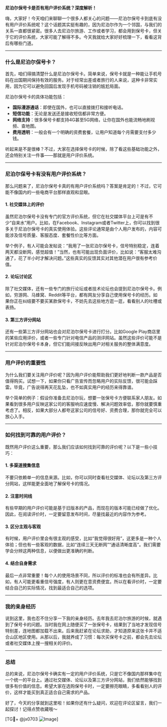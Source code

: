 **尼泊尔保号卡是否有用户评价系统？深度解析！**

嗨，大家好！今天咱们来聊聊一个很多人都关心的问题——尼泊尔保号卡到底有没有用户评价系统呢？这个话题其实挺有趣的，因为尼泊尔作为一个邻国，与我们的关系一直都很紧密。很多人去尼泊尔旅游、工作或者学习，都会用到保号卡，但关于它的评价系统，大家可能了解得不多。今天我就给大家好好梳理一下，看看这背后有哪些门道。

---

### 什么是尼泊尔保号卡？

首先，咱们得搞清楚什么是尼泊尔保号卡。简单来说，保号卡就是一种能让手机号码在出国期间保持有效的服务。对于经常出差或者旅行的人来说，这种卡非常实用，因为它可以避免回国后发现手机号码被注销的尴尬局面。

尼泊尔保号卡的具体功能包括：

- **国际漫游通话**：即使在国外，也可以直接拨打和接听电话。
- **短信功能**：无论是发送还是接收短信都非常方便。
- **网络支持**：很多保号卡都支持4G甚至5G网络，让你在国外也能流畅地刷视频、查地图。
- **费用透明**：一般会有一个明确的资费套餐，让用户知道每个月需要支付多少钱。

听起来是不是很棒？不过，大家在选择保号卡的时候，除了看这些基础功能之外，还会特别关注一件事——那就是用户评价系统。

---

### 尼泊尔保号卡有没有用户评价系统？

那么问题来了，尼泊尔保号卡真的有用户评价系统吗？答案是肯定的！不过，它可能不像国内的一些电商平台那样直观和显眼。

#### 1. **社交媒体上的评价**
虽然尼泊尔保号卡没有专门的官方评价系统，但它在社交媒体平台上可是有不少“自来水”用户。比如，在Facebook、Instagram或者Twitter上，你可以找到很多关于尼泊尔保号卡的真实使用体验。这些评论通常是由个人用户发布的，内容可能涉及信号质量、客服态度、套餐性价比等方面。

举个例子，有人可能会发帖说：“我用了一张尼泊尔保号卡，信号特别稳定，连着两天都没断网，感觉超值！”当然，也有可能出现负面评价，比如说：“客服太难沟通了，花了半小时才解决问题。”这些真实的反馈其实对其他潜在用户很有参考价值。

#### 2. **论坛讨论区**
除了社交媒体，还有一些专门的旅行论坛或者技术论坛也会提到尼泊尔保号卡。例如，穷游网、马蜂窝、Reddit等平台，都有网友分享自己使用保号卡的经历。如果你正在纠结要不要买某款保号卡，不妨先去这些地方逛一逛，看看别人的吐槽或表扬。

#### 3. **第三方评分网站**
还有一些第三方评分网站也会对尼泊尔保号卡进行打分。比如Google Play商店里的某些应用评价，或者一些专门针对电信产品的测评网站。虽然这些评价可能不是针对尼泊尔保号卡本身，但它们能间接反映出用户对相关服务的整体满意度。

---

### 用户评价的重要性

为什么我们要关注用户评价呢？因为用户评价能帮助我们更好地判断一款产品是否值得购买。试想一下，如果你只看广告宣传而忽略用户的实际反馈，很可能会踩雷。毕竟，广告说得再天花乱坠，也不如真实用户的经历来得靠谱。

举个简单的例子：假设你准备去尼泊尔玩，想要一张保号卡方便联系家人朋友。如果看到很多用户反映这家公司的客服响应速度慢、解决问题效率低，那你就要慎重考虑了。相反，如果大部分人都夸这家公司的信号好、资费合理，那你就完全可以放心入手。

---

### 如何找到可靠的用户评价？

既然用户评价这么重要，那么我们应该如何找到可靠的评价呢？以下是一些小技巧：

#### 1. **多渠道搜集信息**
不要只依赖单一的信息来源。比如，你可以同时查看社交媒体、论坛以及第三方评分网站，这样能更全面地了解保号卡的情况。

#### 2. **注意时间线**
有些早期的用户评价可能是基于旧版本的产品，而现在的版本可能已经做了优化。因此，在阅读评价时，一定要留意发布时间，尽量找最近的内容作为参考。

#### 3. **区分主观与客观**
有时候，用户评价里会有很主观的感受，比如“我觉得很好用”，这更多是一种个人体验；但也有一些客观的数据，比如“连续三天无断网”“通话清晰度高”。我们需要学会分辨这两种信息，以便做出更准确的判断。

#### 4. **结合自身需求**
最后一点非常重要！每个人的使用场景不同，所以评价的标准也会有所差异。比如，有人可能更看重信号强度，有人则更在意资费便宜。所以在看评价时，一定要结合自己的实际情况，找到最适合自己的选项。

---

### 我的亲身经历

说到这里，我也忍不住分享一下我的亲身经历。去年我去尼泊尔旅游的时候，就遇到了保号卡的问题。当时我在网上随便买了一张保号卡，结果到了当地才发现信号特别差，连地图都加载不出来。后来我赶紧在论坛求助，才知道原来这张卡并不适合山区地区使用。从那以后，我就养成了习惯：每次买保号卡之前，都会先去论坛或者社交媒体上搜一搜相关的评价。

---

### 总结

总的来说，尼泊尔保号卡确实有一定的用户评价系统，只是它不像国内那样集中在一个统一的平台上。通过社交媒体、论坛以及第三方评分网站，我们依然能够找到很多有价值的信息。希望大家在选购保号卡时，一定要擦亮眼睛，多看看别人的评价，这样才能买到真正适合自己需求的产品。

好了，今天的分享就到这里啦！如果你还有什么疑问，欢迎在评论区留言，我们一起探讨！记得点赞收藏哦～

[TG💪+ @jx0703 ![Image](https://github.com/user-attachments/assets/dbca1d08-cadb-493c-b0ec-ad6f7a83f270)]